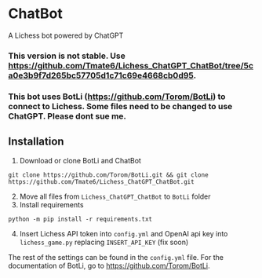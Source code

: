 # ChatBot
A Lichess bot powered by ChatGPT

### This version is not stable. Use https://github.com/Tmate6/Lichess_ChatGPT_ChatBot/tree/5ca0e3b9f7d265bc57705d1c71c69e4668cb0d95.

### This bot uses BotLi (https://github.com/Torom/BotLi) to connect to Lichess. Some files need to be changed to use ChatGPT. Please dont sue me.

## Installation 

1. Download or clone BotLi and ChatBot
```
git clone https://github.com/Torom/BotLi.git && git clone https://github.com/Tmate6/Lichess_ChatGPT_ChatBot.git
```
2. Move all files from `Lichess_ChatGPT_ChatBot` to `BotLi` folder
3. Install requirements
```
python -m pip install -r requirements.txt
```
4. Insert Lichess API token into `config.yml` and OpenAI api key into `lichess_game.py` replacing `INSERT_API_KEY` (fix soon)

The rest of the settings can be found in the `config.yml` file. For the documentation of BotLi, go to https://github.com/Torom/BotLi.
